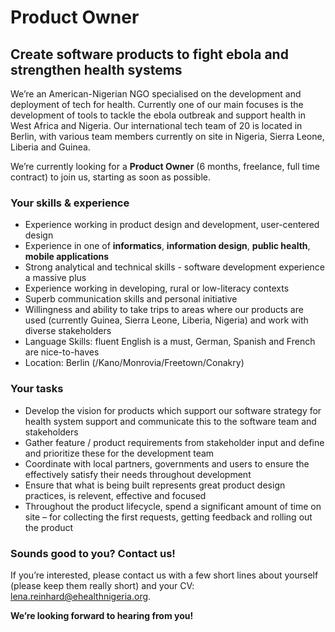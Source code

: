 # Product Owner

## Create software products to fight ebola and strengthen health systems

We’re an American-Nigerian NGO specialised on the development and deployment of tech for health. Currently one of our main focuses is the development of tools to tackle the ebola outbreak and support health in West Africa and Nigeria. Our international tech team of 20 is located in Berlin, with various team members currently on site in Nigeria, Sierra Leone, Liberia and Guinea.

We’re currently looking for a __Product Owner__ (6 months, freelance, full time contract) to join us, starting as soon as possible.

### Your skills & experience

- Experience working in product design and development, user-centered design
- Experience in one of __informatics__, __information design__, __public health__, __mobile applications__
- Strong analytical and technical skills - software development experience a massive plus
- Experience working in developing, rural or low-literacy contexts
- Superb communication skills and personal initiative
- Willingness and ability to take trips to areas where our products are used (currently Guinea, Sierra Leone, Liberia, Nigeria) and work with diverse stakeholders
- Language Skills: fluent English is a must, German, Spanish and French are nice-to-haves
- Location: Berlin (/Kano/Monrovia/Freetown/Conakry)

### Your tasks

- Develop the vision for products which support our software strategy for health system support and communicate this to the software team and stakeholders
- Gather feature / product requirements from stakeholder input and define and prioritize these for the development team
- Coordinate with local partners, governments and users to ensure the effectively satisfy their needs throughout development
- Ensure that what is being built represents great product design practices, is relevent, effective and focused
- Throughout the product lifecycle, spend a significant amount of time on site – for collecting the first requests, getting feedback and rolling out the product

### Sounds good to you? Contact us!

If you’re interested, please contact us with a few short lines about yourself (please keep them really short) and your CV: lena.reinhard@ehealthnigeria.org.

__We’re looking forward to hearing from you!__
